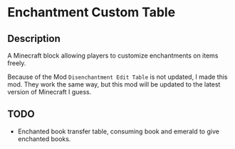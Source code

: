 # Enchantment Custom Table

## Description

A Minecraft block allowing players to customize enchantments on items freely.

Because of the Mod `Disenchantment Edit Table` is not updated, I made this mod.
They work the same way, but this mod will be updated to the latest version of Minecraft I guess.

## TODO

- Enchanted book transfer table, consuming book and emerald to give enchanted books.